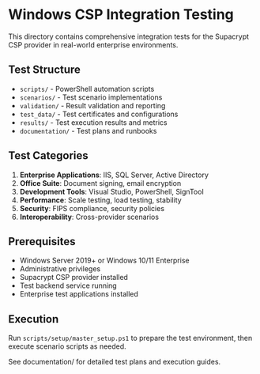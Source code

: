 # Windows CSP Integration Testing

This directory contains comprehensive integration tests for the Supacrypt CSP provider in real-world enterprise environments.

## Test Structure

- `scripts/` - PowerShell automation scripts
- `scenarios/` - Test scenario implementations  
- `validation/` - Result validation and reporting
- `test_data/` - Test certificates and configurations
- `results/` - Test execution results and metrics
- `documentation/` - Test plans and runbooks

## Test Categories

1. **Enterprise Applications**: IIS, SQL Server, Active Directory
2. **Office Suite**: Document signing, email encryption
3. **Development Tools**: Visual Studio, PowerShell, SignTool
4. **Performance**: Scale testing, load testing, stability
5. **Security**: FIPS compliance, security policies
6. **Interoperability**: Cross-provider scenarios

## Prerequisites

- Windows Server 2019+ or Windows 10/11 Enterprise
- Administrative privileges
- Supacrypt CSP provider installed
- Test backend service running
- Enterprise test applications installed

## Execution

Run `scripts/setup/master_setup.ps1` to prepare the test environment, then execute scenario scripts as needed.

See documentation/ for detailed test plans and execution guides.